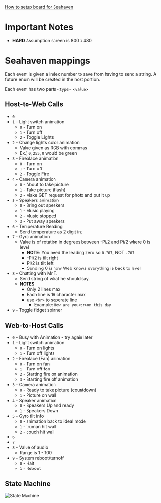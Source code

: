 [How to setup board for Seahaven](./docs/setup.md)

# Important Notes

- **HARD** Assumption screen is 800 x 480

# Seahaven mappings

Each event is given a index number to save from having to send a string. A future enum will be created in the host portion.

Each event has two parts `<type> <value>`

## Host-to-Web Calls
- `0`
- `1` - Light switch animation
  - `0` - Turn on
  - `1` - Turn off
  - `2` - Toggle Lights
- `2` - Change lights color animation
  - Value given as RGB with commas 
  - Ex.) `0,255,0` would be green
- `3` - Fireplace animation
  - `0` - Turn on
  - `1` - Turn off
  - `2` - Toggle Fire
- `4` - Camera animation
  - `0` - About to take picture
  - `1` - Take picture (flash)
  - `2` - Make GET request for photo and put it up
- `5` - Speakers animation
  - `0` - Bring out speakers
  - `1` - Music playing
  - `2` - Music stopped
  - `3` - Put away speakers
- `6` - Temperature Reading
  - Send temperature as 2 digit int
- `7` - Gyro animation
  - Value is of rotation in degrees between -Pi/2 and Pi/2 where 0 is level
    - **NOTE**: You need the leading zero so `0.707`, NOT `.707`
    - -Pi/2 is tilt right
    -  Pi/2 is tilt left
    - Sending 0 is how Web knows everything is back to level
- `8` - Chatting with Mr T.
  - Send string of what he should say.
  - **NOTES**
    - Only 2 lines max
    - Each line is 16 character max
    - use `<br>` to seperate line
      - Example: `How are you<br>on this day`
- `9` - Toggle fidget spinner

## Web-to-Host Calls
- `0` - Busy with Animation - try again later
- `1` - Light switch animation
  - `0` - Turn on lights
  - `1` - Turn off lights
- `2` - Fireplace (Fan) animation
  - `0` - Turn on fan
  - `1` - Turn off fan
  - `2` - Starting fire on animation
  - `3` - Starting fire off animation
- `3` - Camera animation
  - `0` - Ready to take picture (countdown)
  - `1` - Picture on wall
- `4` - Speaker animation
  - `0` - Speakers Up and ready
  - `1` - Speakers Down
- `5` - Gyro tilt info
  - `0` - animation back to ideal mode
  - `1` - truman hit wall
  - `2` - couch hit wall
- `6`
- `7`
- `8` - Value of audio
  - Range is 1 - 100
- `9` - System reboot/turnoff
  - `0` - Halt
  - `1` - Reboot
  
## State Machine

![State Machine](Animation_State_Machine.png)
